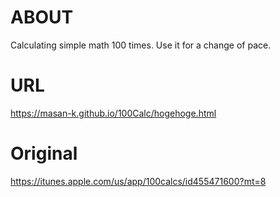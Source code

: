 # ABOUT
Calculating simple math 100 times.
Use it for a change of pace.

# URL
https://masan-k.github.io/100Calc/hogehoge.html

# Original
https://itunes.apple.com/us/app/100calcs/id455471600?mt=8
